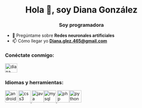<h1 align="center">Hola 👋, soy Diana González</h1>
<h3 align="center">Soy programadora</h3>

- 💬 Pregúntame sobre **Redes neuronales artificiales**
- 📫 Cómo llegar yo **Diana.glez.465@gmail.com**

<h3 align="left">Conéctate conmigo:</h3>
<p align="left">
<a href="https://www.linkedin.com/in/diana-glez-088b72238" target="blank"><img align="center" src="https://raw.githubusercontent.com/rahuldkjain/github-profile-readme-generator/master/src/images/icons/Social/linked-in-alt.svg" alt="diana glez" height="30" width="40"/> </a> </p>
<h3 align="left">Idiomas y herramientas: </h3>
<p align="left"> <a href="https://www.developer.android.com" target="_blank" rel="noreferrer">
<img src="https://www.raw.githubusercontent.com /devicons/devicon/master/icons/android/android-original-wordmark.svg" alt="android" width="40" height="40"/></a>
<a href="https://www .w3schools.com/css/" target="_blank" rel="noreferrer"> <img src="https://www.raw.githubusercontent.com/devicons/devicon/master/icons/css3/css3-original-wordmark. svg" alt="css3" width="40" height="40"/> </a> <a href="https://www.java.com" target="_blank" rel="noreferrer"><img src="https://www.raw.githubusercontent.com/devicons/devicon/master/icons/java/java-original.svg" alt="java" width="40" height="40"/></a><a href="https://www.mysql.com/" target="_blank" rel="noreferrer"><img src="https://raw.githubusercontent.com/devicons/devicon/master/icons /mysql/mysql-original-wordmark.svg" alt="mysql" width="40" height="40"/></a><a href="https://www.php.net" target=" _blank" rel="noreferrer"> <img src="https://www.raw.githubusercontent.com/devicons/devicon/master/icons/php/php-original.svg" alt="php" width="40" height ="40"/></a><a href="https://www.python.org" target="_blank" rel="noreferrer"><img src="https://www.raw.githubusercontent.com /devicons/devicon/master/icons/python/python-original.svg" alt="python" width="40" height="40"/></a></p>
